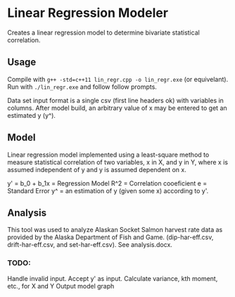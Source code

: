 # Linear Regression Modeler

Creates a linear regression model to determine bivariate statistical correlation.

## Usage

Compile with `g++ -std=c++11 lin_regr.cpp -o lin_regr.exe` (or equivelant).
Run with `./lin_regr.exe` and follow follow prompts.

Data set input format is a single csv (first line headers ok) with variables in columns.
After model build, an arbitrary value of x may be entered to get an estimated y (y^).

## Model

Linear regression model implemented using a least-square method to measure statistical correlation of two variables, x in X, and y in Y, where x is assumed independent of y and y is assumed dependent on x.

y' = b_0 + b_1x = Regression Model
R^2 = Correlation cooeficient
e = Standard Error
y^ = an estimation of y (given some x) according to y'.

## Analysis

This tool was used to analyze Alaskan Socket Salmon harvest rate data as provided by the Alaska Department of Fish and Game. (dip-har-eff.csv, drift-har-eff.csv, and set-har-eff.csv). See analysis.docx.

### TODO:

Handle invalid input.
Accept y' as input.
Calculate variance, kth moment, etc., for X and Y
Output model graph